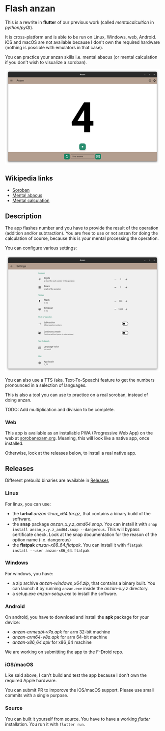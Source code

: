 # Flash anzan

This is a rewrite in **flutter** of our previous work (called *mentalcalcultion* in *python/pyQt*).

It is cross-platform and is able to be run on Linux, Windows, web, Android.
iOS and macOS are not available because I don't own the required hardware (nothing is possible with emulators in that case).

You can practice your anzan skills i.e. mental abacus (or mental calculation if you don't wish to visualize a soroban).

<img width="640" src="./flatpak/2025-04-11T23-21.png" />

## Wikipedia links
  - [Soroban](https://en.wikipedia.org/wiki/Soroban)
  - [Mental abacus](https://en.wikipedia.org/wiki/Mental_abacus)
  - [Mental calculation](https://en.wikipedia.org/wiki/Mental_calculation)

##  Description
The app flashes number and you have to provide the result of the operation (addition and/or subtraction). You are free to use or not anzan for doing the calculation of course, because this is your mental processing the operation.

You can configure various settings:

<img width="640" src="./flatpak/2025-04-15T23-47.png" />

You can also use a TTS (aka. Text-To-Speach) feature to get the numbers pronounced in a selection of languages.

This is also a tool you can use to practice on a real soroban, instead of doing anzan.

TODO: Add multiplication and division to be complete.

### Web
This app is available as an installable PWA (Progressive Web App) on the web at [sorobanexam.org](https://www.sorobanexam.org/anzan.app/).
Meaning, this will look like a native app, once installed.

Otherwise, look at the releases below, to install a real native app.

## Releases

Different prebuild binaries are available in [Releases](https://github.com/solsticedhiver/anzan/releases)
### Linux
For linux, you can use:
  - the **tarbal** *anzan-linux_x64.tar.gz*, that contains a binary build of the software.
  - the **snap** package *anzan_x.y.z_amd64.snap*. You can install it with `snap install anzan_x.y.z_amd64.snap --dangerous`. This will bypass certificate check. Look at the snap documentation for the reason of the option name (i.e. dangerous)
  - the **flatpak** *anzan-x86_64.flatpak*. You can install it with `flatpak install --user anzan-x86_64.flatpak`

### Windows
For windows, you have:
  - a zip archive *anzan-windows_x64.zip*, that contains a binary built. You can launch it by running `anzan.exe` inside the *anzan-x.y.z* directory.
  - a setup.exe *anzan-setup.exe* to install the software.

### Android
On android, you have to download and install the **apk** package for your device:
  - *anzan-armeabi-v7a.apk* for arm 32-bit machine
  - *anzan-arm64-v8a.apk* for arm 64-bit machine
  - *anzan-x86_64.apk* for x86_64 machine

We are working on submitting the app to the F-Droid repo.

### iOS/macOS
Like said above, I can't build and test the app because I don't own the required Apple hardware.

You can submit PR to imporove the iOS/macOS support. Please use small commits with a single purpose.

### Source
You can built it yourself from source. You have to have a working *flutter* installation. You run it with `flutter run`.
